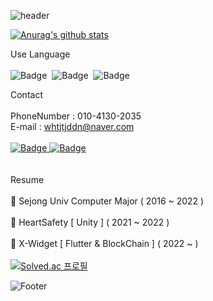 ![header](https://capsule-render.vercel.app/api?type=waving&color=auto&height=150&section=header&text=App%20Developer&fontSize=32)

[![Anurag's github stats](https://github-readme-stats.vercel.app/api?username=whtjtjddn)](https://github.com/anuraghazra/github-readme-stats)

Use Language
<br>
<br>
![Badge](https://img.shields.io/badge/Flutter-000000.svg?&logo=Flutter&logoColor=#02569B)&nbsp;  ![Badge](https://img.shields.io/badge/Kotlin-000000.svg?&logo=Kotlin&logoColor=#7F52FF)&nbsp;    ![Badge](https://img.shields.io/badge/Unity-000000.svg?&logo=Unity&logoColor=#FFFFFF)

Contact
<br>
<br>
PhoneNumber : 010-4130-2035
<br>
E-mail : whtjtjddn@naver.com
<br>
<br>
<a href="https://www.notion.so/c237f509f86e41f69a9f3608367e92bc" target="_blank">![Badge](https://img.shields.io/badge/Notion-000000.svg?&logo=Notion&logoColor=#000000) </a><a href="https://www.instagram.com/climb_developer/" target="_blank">![Badge](https://img.shields.io/badge/Instagram-FFFFFF.svg?&logo=Instagram&logoColor=#E4405F) </a>
<br>
<br>
<br>
Resume
<br><br>
🏫 Sejong Univ Computer Major ( 2016 ~ 2022 )
<br><br>
🏢 HeartSafety [ Unity ] ( 2021 ~ 2022 )
<br><br>
🏢 X-Widget [ Flutter & BlockChain ] ( 2022 ~ )
<br><br>
[![Solved.ac
프로필](http://mazassumnida.wtf/api/v2/generate_badge?boj=shaawn)](https://solved.ac/shaawn)


![Footer](https://capsule-render.vercel.app/api?type=waving&color=auto&height=150&section=footer)
